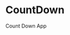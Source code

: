 # CountDown
 Count Down App
     
          
                                                    
                                                             
                                             
                             
                   
         
     
      
 
